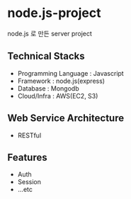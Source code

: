 # node.js-project
node.js 로 만든 server project

## Technical Stacks
- Programming Language : Javascript 
- Framework : node.js(express) 
- Database : Mongodb
- Cloud/Infra : AWS(EC2, S3)

## Web Service Architecture
 - RESTful
 
## Features
- Auth
- Session
- ...etc
